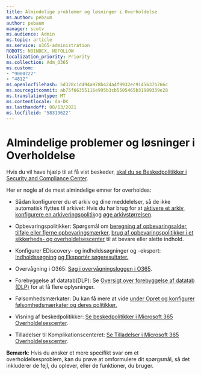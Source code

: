 ```yaml
---
title: Almindelige problemer og løsninger i Overholdelse
ms.author: pebaum
author: pebaum
manager: scotv
ms.audience: Admin
ms.topic: article
ms.service: o365-administration
ROBOTS: NOINDEX, NOFOLLOW
localization_priority: Priority
ms.collection: Adm_O365
ms.custom:
- "9000722"
- "4812"
ms.openlocfilehash: 5d328c1d494a978b424a4f9932ec9145637b766c
ms.sourcegitcommit: ab75f66355116e995b3cb5505465b31989339e28
ms.translationtype: MT
ms.contentlocale: da-DK
ms.lasthandoff: 08/13/2021
ms.locfileid: "58319622"
---
```

# <a name="compliance-common-issues-and-resolutions"></a>Almindelige problemer og løsninger i Overholdelse

Hvis du vil have hjælp til at få vist beskeder, [skal du se Beskedpolitikker i Security and Compliance Center](https://docs.microsoft.com/microsoft-365/compliance/alert-policies).

Her er nogle af de mest almindelige emner for overholdes:

- Sådan konfigurerer du et arkiv og dine meddelelser, så de ikke automatisk flyttes til arkivet: Hvis du har brug for at [aktivere et arkiv, konfigurere en arkiveringspolitik](https://docs.microsoft.com/microsoft-365/compliance/set-up-an-archive-and-deletion-policy-for-mailboxes)og [øge arkivstørrelsen](https://docs.microsoft.com/microsoft-365/compliance/enable-unlimited-archiving).

- Opbevaringspolitikker: Spørgsmål om [beregning af opbevaringsalder](https://docs.microsoft.com/exchange/security-and-compliance/messaging-records-management/retention-age), [tilføje eller fjerne opbevaringsmærker](https://docs.microsoft.com/exchange/security-and-compliance/messaging-records-management/add-or-remove-retention-tags), [brug af opbevaringspolitikker i et sikkerheds- og overholdelsescenter](https://docs.microsoft.com/exchange/security-and-compliance/messaging-records-management/create-a-retention-policy) til at bevare eller slette indhold.

- Konfigurer EDiscovery- og indholdssøgninger og -eksport: [Indholdssøgning](https://docs.microsoft.com/microsoft-365/compliance/content-search) [og Eksportér søgeresultater.](https://docs.microsoft.com/microsoft-365/compliance/export-search-results)

- Overvågning i O365: [Søg i overvågningsloggen i O365](https://docs.microsoft.com/microsoft-365/compliance/search-the-audit-log-in-security-and-compliance).

- Forebyggelse af datatab(DLP): Se [Oversigt over forebyggelse af datatab (DLP)](https://docs.microsoft.com/microsoft-365/compliance/data-loss-prevention-policies) for at få flere oplysninger.
 
- Følsomhedsmærkater: Du kan få mere at vide [under Opret og konfigurer følsomhedsmærkater og deres politikker.](https://docs.microsoft.com/microsoft-365/compliance/create-sensitivity-labels)

- Visning af beskedpolitikker: [Se beskedpolitikker i Microsoft 365 Overholdelsescenter](https://docs.microsoft.com/microsoft-365/compliance/alert-policies).

- Tilladelser til Komplikationscenteret: [Se Tilladelser i Microsoft 365 Overholdelsescenter](https://docs.microsoft.com/microsoft-365/compliance/microsoft-365-compliance-center-permissions).

**Bemærk**: Hvis du ønsker et mere specifikt svar om et overholdelsesproblem, kan du prøve at omformulere dit spørgsmål, så det inkluderer de fejl, du oplever, eller de funktioner, du bruger.

